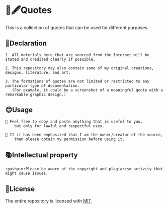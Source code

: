 # :scroll:🖋Quotes
This is a collection of quotes that can be used for different purposes.


## :bookmark_tabs:Declaration
```
1. All materials here that are sourced from the Internet will be stated and credited clearly if possible.

2. This repository may also contain some of my original creations, designs, literature, and art.

3. The formations of quotes are not limited or restricted to any particular type of documentation.
   (For example, it could be a screenshot of a meaningful quote with a remarkable graphic design.)
```


## :blush:Usage
```
🔎 Feel free to copy and paste anything that is useful to you, 
    but only for lawful and respectful uses.

🔎 If it has been emphasized that I am the owner/creator of the source, 
    then please obtain my permission before using it.
```


## :books:Intellectual property
```
:pushpin:Please be aware of the copyright and plagiarism activity that might cause issues.
```


## :ticket:License
The entire repository is licensed with [MIT](https://choosealicense.com/licenses/mit/).

